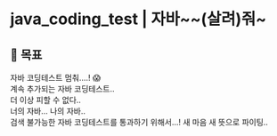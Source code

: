 # java_coding_test | 자바~~(살려)줘~

## 💪 목표
자바 코딩테스트 멈춰....! 😱 <br />
계속 추가되는 자바 코딩테스트.. <br />
더 이상 피할 수 없다.. <br />
너의 자바... 나의 자바.. <br />
검색 불가능한 자바 코딩테스트를 통과하기 위해서...! 새 마음 새 뜻으로 파이팅.. <br />
